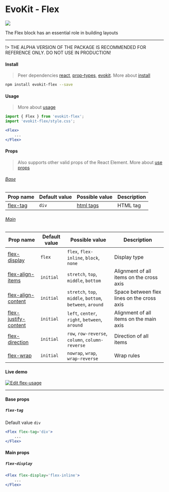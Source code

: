 [react]: //www.npmjs.com/package/react
[prop-types]: //www.npmjs.com/package/prop-types

[evokit]: /packages/evokit/
[css-variable-usage]: //w3schools.com/css/css3_variables.asp
[html-all-tags]: //www.w3schools.com/tags/default.asp

[installation]: docs/getting-started/installation.md
[quik-start]: docs/getting-started/quick-start.md
[use-props]: docs/getting-started/props.md

[flex-tag]: #flex-tag

[flex-display]: #flex-display
[flex-align-items]: #flex-align-items
[flex-align-content]: #flex-align-content
[flex-justify-content]: #flex-justify-content
[flex-direction]: #flex-direction
[flex-wrap]: #flex-wrap

[base-props]: #base-props
[main-props]: #main-props

# EvoKit - Flex

[![](https://img.shields.io/npm/v/evokit-flex.svg)](https://www.npmjs.com/package/evokit-flex)

The Flex block has an essential role in building layouts

---

!> THE ALPHA VERSION OF THE PACKAGE IS RECOMMENDED FOR REFERENCE ONLY. DO NOT USE IN PRODUCTION!

#### Install

> Peer dependencies [react], [prop-types], [evokit]. More about [install][installation]

```bash
npm install evokit-flex --save
```

#### Usage

> More about [usage][quik-start]

```jsx
import { Flex } from 'evokit-flex';
import 'evokit-flex/style.css';

<Flex>
    ...
</Flex>

```

#### Props

> Also supports other valid props of the React Element. More about [use props][use-props]

###### [Base][base-props]

| Prop name  | Default value | Possible value             | Description |
|------------|---------------|----------------------------|-------------|
| [flex-tag] | `div`         | [html tags][html-all-tags] | HTML tag    |

###### [Main][main-props]

| Prop name        | Default value    | Possible value | Description |
|------------------|------------------|----------------|-------------|
| [flex-display]         | `flex`     | `flex`, `flex-inline`, `block`, `none` | Display type |
| [flex-align-items]     | `initial`  | `stretch`, `top`, `middle`, `bottom` | Alignment of all items on the cross axis |
| [flex-align-content]   | `initial`  | `stretch`, `top`, `middle`, `bottom`, `between`, `around` | Space between flex lines on the cross axis |
| [flex-justify-content] | `initial`  | `left`, `center`, `right`, `between`, `around` | Alignment of all items on the main axis |
| [flex-direction]       | `initial`  | `row`, `row-reverse`, `column`, `column-reverse` | Direction of all items |
| [flex-wrap]            | `initial`  | `nowrap`, `wrap`, `wrap-reverse` | Wrap rules |


#### Live demo

[![Edit flex-usage](https://codesandbox.io/static/img/play-codesandbox.svg)](https://codesandbox.io/embed/flex-usage-d85tn?fontsize=14 ':include :type=iframe width=100% height=500px')

---


#### Base props

##### `flex-tag`

Default value `div`

```jsx
<Flex flex-tag='div'>
    ...
</Flex>
```


#### Main props

##### `flex-display`

```jsx
<Flex flex-display='flex-inline'>
    ...
</Flex>
```
